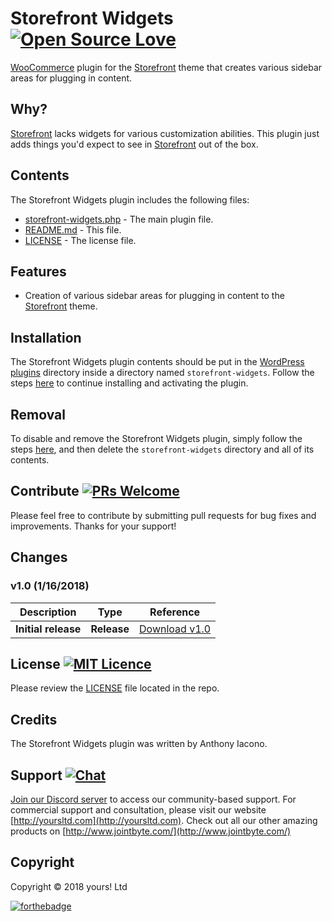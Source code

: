 # Storefront Widgets [![Open Source Love](https://badges.frapsoft.com/os/v2/open-source.svg?v=103)](https://github.com/ellerbrock/open-source-badges/)
[WooCommerce](https://woocommerce.com) plugin for the [Storefront](https://wordpress.org/themes/storefront/) theme that creates various sidebar areas for plugging in content.

## Why?
[Storefront](https://wordpress.org/themes/storefront/) lacks widgets for various customization abilities. This plugin just adds things you'd expect to see in [Storefront](https://wordpress.org/themes/storefront/) out of the box.

## Contents

The Storefront Widgets plugin includes the following files:
* [storefront-widgets.php](storefront-widgets.php) - The main plugin file.
* [README.md](README.md) - This file.
* [LICENSE](LICENSE) - The license file.

## Features
* Creation of various sidebar areas for plugging in content to the [Storefront](https://wordpress.org/themes/storefront/) theme.

## Installation
The Storefront Widgets plugin contents should be put in the [WordPress plugins](https://codex.wordpress.org/Writing_a_Plugin#Names.2C_Files.2C_and_Locations) directory inside a directory named `storefront-widgets`. Follow the steps [here](https://codex.wordpress.org/Managing_Plugins#Manual_Plugin_Installation) to continue installing and activating the plugin.

## Removal
To disable and remove the Storefront Widgets plugin, simply follow the steps [here](https://codex.wordpress.org/Managing_Plugins#Uninstalling_Plugins), and then delete the `storefront-widgets` directory and all of its contents.

## Contribute [![PRs Welcome](https://img.shields.io/badge/PRs-welcome-brightgreen.svg?style=flat-square)](https://help.github.com/articles/creating-a-pull-request/)
Please feel free to contribute by submitting pull requests for bug fixes and improvements. Thanks for your support!

## Changes
### v1.0 (__1/16/2018__)

| Description  | Type | Reference |
| ------------- | ------------- | ------------- |
| **Initial release**  | **Release**  | [Download v1.0](https://github.com/YoursLtd/storefront-widgets/releases/tag/v1.0) |

## License [![MIT Licence](https://badges.frapsoft.com/os/mit/mit.svg?v=103)](LICENSE)
Please review the [LICENSE](LICENSE) file located in the repo.

## Credits
The Storefront Widgets plugin was written by Anthony Iacono.

## Support [![Chat](https://img.shields.io/badge/chat-on%20discord-7289da.svg)](https://discord.gg/wkMbsn7)
[Join our Discord server](https://discord.gg/wkMbsn7) to access our community-based support. For commercial support and consultation, please visit our website [http://yoursltd.com](http://yoursltd.com). Check out all our other amazing products on [http://www.jointbyte.com/](http://www.jointbyte.com/)

## Copyright
Copyright &copy; 2018 yours! Ltd

[![forthebadge](http://forthebadge.com/images/badges/certified-steve-bruhle.svg)](http://forthebadge.com)
